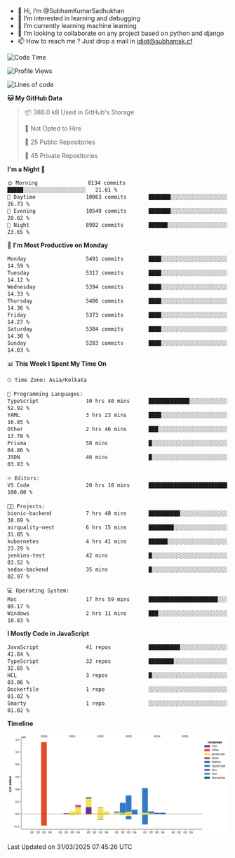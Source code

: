 - 👋 Hi, I’m @SubhamKumarSadhukhan
- 👀 I’m interested in learning and debugging
- 🌱 I’m currently learning machine learning
- 💞️ I’m looking to collaborate on any project based on python and django
- 📫 How to reach me ?
      Just drop a mail in idiot@subhamsk.cf

<!---
SubhamKumarSadhukhan/SubhamKumarSadhukhan is a ✨ special ✨ repository because its `README.md` (this file) appears on your GitHub profile.
You can click the Preview link to take a look at your changes.
--->


<!--START_SECTION:waka-->
![Code Time](http://img.shields.io/badge/Code%20Time-2%2C813%20hrs%2037%20mins-blue)

![Profile Views](http://img.shields.io/badge/Profile%20Views-3-blue)

![Lines of code](https://img.shields.io/badge/From%20Hello%20World%20I%27ve%20Written-2.8%20million%20lines%20of%20code-blue)

**🐱 My GitHub Data** 

> 📦 388.0 kB Used in GitHub's Storage 
 > 
> 🚫 Not Opted to Hire
 > 
> 📜 25 Public Repositories 
 > 
> 🔑 45 Private Repositories 
 > 
**I'm a Night 🦉** 

```text
🌞 Morning                8134 commits        █████░░░░░░░░░░░░░░░░░░░░   21.61 % 
🌆 Daytime                10063 commits       ███████░░░░░░░░░░░░░░░░░░   26.73 % 
🌃 Evening                10549 commits       ███████░░░░░░░░░░░░░░░░░░   28.02 % 
🌙 Night                  8902 commits        ██████░░░░░░░░░░░░░░░░░░░   23.65 % 
```
📅 **I'm Most Productive on Monday** 

```text
Monday                   5491 commits        ████░░░░░░░░░░░░░░░░░░░░░   14.59 % 
Tuesday                  5317 commits        ████░░░░░░░░░░░░░░░░░░░░░   14.12 % 
Wednesday                5394 commits        ████░░░░░░░░░░░░░░░░░░░░░   14.33 % 
Thursday                 5406 commits        ████░░░░░░░░░░░░░░░░░░░░░   14.36 % 
Friday                   5373 commits        ████░░░░░░░░░░░░░░░░░░░░░   14.27 % 
Saturday                 5384 commits        ████░░░░░░░░░░░░░░░░░░░░░   14.30 % 
Sunday                   5283 commits        ████░░░░░░░░░░░░░░░░░░░░░   14.03 % 
```


📊 **This Week I Spent My Time On** 

```text
🕑︎ Time Zone: Asia/Kolkata

💬 Programming Languages: 
TypeScript               10 hrs 40 mins      █████████████░░░░░░░░░░░░   52.92 % 
YAML                     3 hrs 23 mins       ████░░░░░░░░░░░░░░░░░░░░░   16.85 % 
Other                    2 hrs 46 mins       ███░░░░░░░░░░░░░░░░░░░░░░   13.78 % 
Prisma                   58 mins             █░░░░░░░░░░░░░░░░░░░░░░░░   04.86 % 
JSON                     46 mins             █░░░░░░░░░░░░░░░░░░░░░░░░   03.83 % 

🔥 Editors: 
VS Code                  20 hrs 10 mins      █████████████████████████   100.00 % 

🐱‍💻 Projects: 
bionic-backend           7 hrs 48 mins       ██████████░░░░░░░░░░░░░░░   38.69 % 
airquality-nest          6 hrs 15 mins       ████████░░░░░░░░░░░░░░░░░   31.05 % 
kubernetes               4 hrs 41 mins       ██████░░░░░░░░░░░░░░░░░░░   23.29 % 
jenkins-test             42 mins             █░░░░░░░░░░░░░░░░░░░░░░░░   03.52 % 
sedax-backend            35 mins             █░░░░░░░░░░░░░░░░░░░░░░░░   02.97 % 

💻 Operating System: 
Mac                      17 hrs 59 mins      ██████████████████████░░░   89.17 % 
Windows                  2 hrs 11 mins       ███░░░░░░░░░░░░░░░░░░░░░░   10.83 % 
```

**I Mostly Code in JavaScript** 

```text
JavaScript               41 repos            ██████████░░░░░░░░░░░░░░░   41.84 % 
TypeScript               32 repos            ████████░░░░░░░░░░░░░░░░░   32.65 % 
HCL                      3 repos             █░░░░░░░░░░░░░░░░░░░░░░░░   03.06 % 
Dockerfile               1 repo              ░░░░░░░░░░░░░░░░░░░░░░░░░   01.02 % 
Smarty                   1 repo              ░░░░░░░░░░░░░░░░░░░░░░░░░   01.02 % 
```



**Timeline**

![Lines of Code chart](https://raw.githubusercontent.com/SubhamKumarSadhukhan/SubhamKumarSadhukhan/main/assets/bar_graph.png)


 Last Updated on 31/03/2025 07:45:26 UTC
<!--END_SECTION:waka-->
